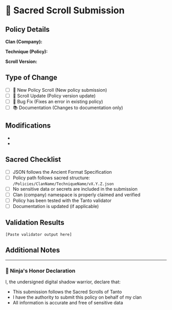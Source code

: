 # 🥷 Sacred Scroll Submission

## Policy Details

**Clan (Company):** 
<!-- Enter your company name -->

**Technique (Policy):** 
<!-- Enter your policy name -->

**Scroll Version:** 
<!-- Enter version number in vX.Y.Z format -->

## Type of Change
<!-- Mark with an [x] the types that apply -->
- [ ] 🎋 New Policy Scroll (New policy submission)
- [ ] 📝 Scroll Update (Policy version update)
- [ ] 🐛 Bug Fix (Fixes an error in existing policy)
- [ ] 📚 Documentation (Changes to documentation only)

## Modifications
<!-- If updating an existing scroll, list the changes here -->
- 
- 

## Sacred Checklist
<!-- Verify each item and mark with [x] when complete -->
- [ ] JSON follows the Ancient Format Specification
- [ ] Policy path follows sacred structure: `/Policies/ClanName/TechniqueName/vX.Y.Z.json`
- [ ] No sensitive data or secrets are included in the submission
- [ ] Clan (company) namespace is properly claimed and verified
- [ ] Policy has been tested with the Tanto validator
- [ ] Documentation is updated (if applicable)

## Validation Results
<!-- Paste the output from the Tanto validator here -->
```
[Paste validator output here]
```

## Additional Notes
<!-- Any additional information the Council should know -->

---

### 🥷 Ninja's Honor Declaration

I, the undersigned digital shadow warrior, declare that:
- This submission follows the Sacred Scrolls of Tanto
- I have the authority to submit this policy on behalf of my clan
- All information is accurate and free of sensitive data

<!-- Optional: Add screenshots, logs, or additional context below -->
